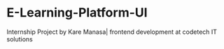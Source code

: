 # E-Learning-Platform-UI
Internship Project by Kare Manasa| frontend development at codetech IT solutions
